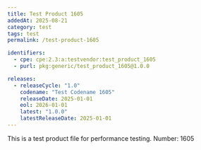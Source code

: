 ```yaml
---
title: Test Product 1605
addedAt: 2025-08-21
category: test
tags: test
permalink: /test-product-1605

identifiers:
  - cpe: cpe:2.3:a:testvendor:test_product_1605
  - purl: pkg:generic/test_product_1605@1.0.0

releases:
  - releaseCycle: "1.0"
    codename: "Test Codename 1605"
    releaseDate: 2025-01-01
    eol: 2026-01-01
    latest: "1.0.0"
    latestReleaseDate: 2025-01-01
---
```


This is a test product file for performance testing. Number: 1605
